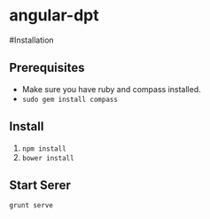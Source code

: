 angular-dpt
===========

#Installation

## Prerequisites

- Make sure you have ruby and compass installed.
- `sudo gem install compass`

## Install
1. `npm install`
2. `bower install`

## Start Serer
` grunt serve `
